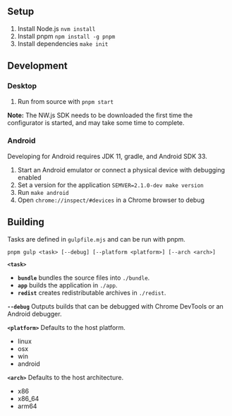 ## Setup

1. Install Node.js `nvm install`
2. Install pnpm `npm install -g pnpm`
3. Install dependencies `make init`

## Development

### Desktop

1. Run from source with `pnpm start`

**Note:** The NW.js SDK needs to be downloaded the first time the configurator is started, and may take some time to complete.

### Android

Developing for Android requires JDK 11, gradle, and Android SDK 33.

1. Start an Android emulator or connect a physical device with debugging enabled
2. Set a version for the application `SEMVER=2.1.0-dev make version`
3. Run `make android`
4. Open `chrome://inspect/#devices` in a Chrome browser to debug

## Building

Tasks are defined in `gulpfile.mjs` and can be run with pnpm.

```
pnpm gulp <task> [--debug] [--platform <platform>] [--arch <arch>]
```

**`<task>`**

- **`bundle`** bundles the source files into `./bundle`.
- **`app`** builds the application in `./app`.
- **`redist`** creates redistributable archives in `./redist`.

**`--debug`** Outputs builds that can be debugged with Chrome DevTools or an Android debugger.

**`<platform>`** Defaults to the host platform.

- linux
- osx
- win
- android

**`<arch>`** Defaults to the host architecture.

- x86
- x86_64
- arm64
